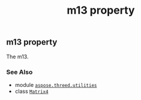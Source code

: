 ﻿---
title: m13 property
second_title: Aspose.3D for Python via .NET API References
description: 
type: docs
weight: 230
url: /python-net/aspose.threed.utilities/matrix4/m13/
is_root: false
---

## m13 property


The m13.

### See Also
* module [`aspose.threed.utilities`](../../)
* class [`Matrix4`](/3d/python-net/aspose.threed.utilities/matrix4)
